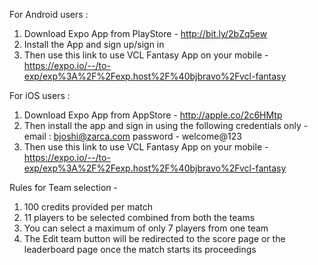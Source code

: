 For Android users :
1. Download Expo App from PlayStore - 
http://bit.ly/2bZq5ew
2. Install the App and sign up/sign in
3. Then use this link to use VCL Fantasy App on your mobile - 
https://expo.io/--/to-exp/exp%3A%2F%2Fexp.host%2F%40bjbravo%2Fvcl-fantasy

For iOS users :
1. Download Expo App from AppStore - 
http://apple.co/2c6HMtp
2. Then install the app and sign in using the following credentials only -  email : bjoshi@zarca.com password - welcome@123
3. Then use this link to use VCL Fantasy App on your mobile - https://expo.io/--/to-exp/exp%3A%2F%2Fexp.host%2F%40bjbravo%2Fvcl-fantasy

Rules for Team selection -
1. 100 credits provided per match
2. 11 players to be selected combined from both the teams
3. You can select a maximum of only 7 players from one team
4. The Edit team button will be redirected to the score page or the leaderboard page once the match starts its proceedings
